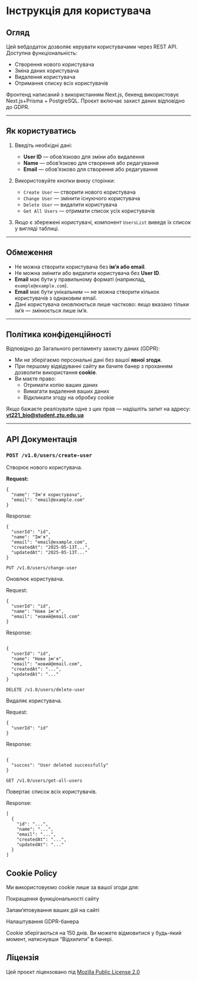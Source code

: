 #  Інструкція для користувача

## Огляд

Цей вебдодаток дозволяє керувати користувачами через REST API. Доступна функціональність:
- Створення нового користувача
- Зміна даних користувача
- Видалення користувача
- Отримання списку всіх користувачів

Фронтенд написаний з використанням Next.js, бекенд використовує Next.js+Prisma + PostgreSQL. Проєкт включає захист даних відповідно до GDPR.

---

##  Як користуватись

1. Введіть необхідні дані:
    - **User ID** — обов’язково для зміни або видалення
    - **Name** — обов’язково для створення або редагування
    - **Email** — обов’язково для створення або редагування

2. Використовуйте кнопки внизу сторінки:
    - `Create User` — створити нового користувача
    - `Change User` — змінити існуючого користувача
    - `Delete User` — видалити користувача
    - `Get All Users` — отримати список усіх користувачів

3. Якщо є збережені користувачі, компонент `UsersList` виведе їх список у вигляді таблиці.

---

##  Обмеження

- Не можна створити користувача без **ім’я або email**.
- Не можна змінити або видалити користувача без **User ID**.
- **Email** має бути у правильному форматі (наприклад, `example@example.com`).
- **Email** має бути унікальним — не можна створити кількох користувачів з однаковим email.
- Дані користувача оновлюються лише частково: якщо вказано тільки ім’я — змінюється лише ім’я.

---

##  Політика конфіденційності 

Відповідно до Загального регламенту захисту даних (GDPR):

- Ми не зберігаємо персональні дані без вашої **явної згоди**.
- При першому відвідуванні сайту ви бачите банер з проханням дозволити використання **cookie**.
- Ви маєте право:
    - Отримати копію ваших даних
    - Вимагати видалення ваших даних
    - Відкликати згоду на обробку cookie

Якщо бажаєте реалізувати одне з цих прав — надішліть запит на адресу: **vt221_bio@student.ztu.edu.ua**

---

##  API Документація

###  `POST /v1.0/users/create-user`
Створює нового користувача.

**Request:**
```
{
  "name": "Ім'я користувача",
  "email": "email@example.com"
}
```

Response:

```
{
  "userId": "id",
  "name": "Ім'я",
  "email": "email@example.com",
  "createdAt": "2025-05-13T...",
  "updatedAt": "2025-05-13T..."
}
```
`PUT /v1.0/users/change-user`

Оновлює користувача.

Request:

```
{
  "userId": "id",
  "name": "Нове ім'я",
  "email": "новий@email.com"
}
```
Response:
```

{
  "userId": "id",
  "name": "Нове ім'я",
  "email": "новий@email.com",
  "createdAt": "...",
  "updatedAt": "..."
}
```
`DELETE /v1.0/users/delete-user`

Видаляє користувача.

Request:

```
{
  "userId": "id"
}
```
Response:
```

{
  "succes": "User deleted successfully"
}
```
`GET /v1.0/users/get-all-users`

Повертає список всіх користувачів.

Response:

```
[
  {
    "id": "...",
    "name": "...",
    "email": "...",
    "createdAt": "...",
    "updatedAt": "..."
  }
]
```
## Cookie Policy
Ми використовуємо cookie лише за вашої згоди для:

Покращення функціональності сайту

Запам’ятовування ваших дій на сайті

Налаштування GDPR-банера

Cookie зберігаються на 150 днів. Ви можете відмовитися у будь-який момент, натиснувши “Відхилити” в банері.

## Ліцензія
Цей проєкт ліцензовано під  [Mozilla Public License 2.0](./LICENSE)

